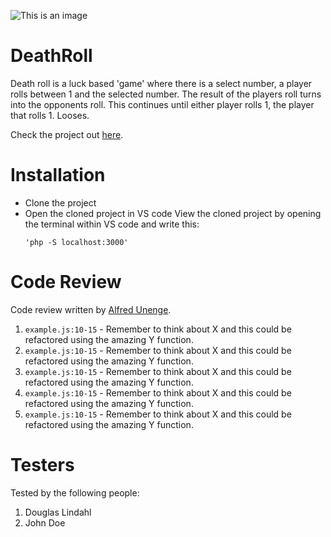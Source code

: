 ![This is an image](https://media.tenor.com/KzfDyYrsLngAAAAC/dice-roll.gif)

# DeathRoll

Death roll is a luck based 'game' where there is a select number, a player rolls between 1 and the selected number. The result of the players roll turns into the opponents roll. This continues until either player rolls 1, the player that rolls 1. Looses.

Check the project out [here](https://thomasdanielsson.coffee/DeathRoll).

# Installation

-   Clone the project
-   Open the cloned project in VS code
    View the cloned project by opening the terminal within VS code and write this:
    ```
    'php -S localhost:3000'
    ```

# Code Review

Code review written by [Alfred Unenge](https://github.com/username).

1. `example.js:10-15` - Remember to think about X and this could be refactored using the amazing Y function.
2. `example.js:10-15` - Remember to think about X and this could be refactored using the amazing Y function.
3. `example.js:10-15` - Remember to think about X and this could be refactored using the amazing Y function.
4. `example.js:10-15` - Remember to think about X and this could be refactored using the amazing Y function.
5. `example.js:10-15` - Remember to think about X and this could be refactored using the amazing Y function.

# Testers

Tested by the following people:

1. Douglas Lindahl
2. John Doe
